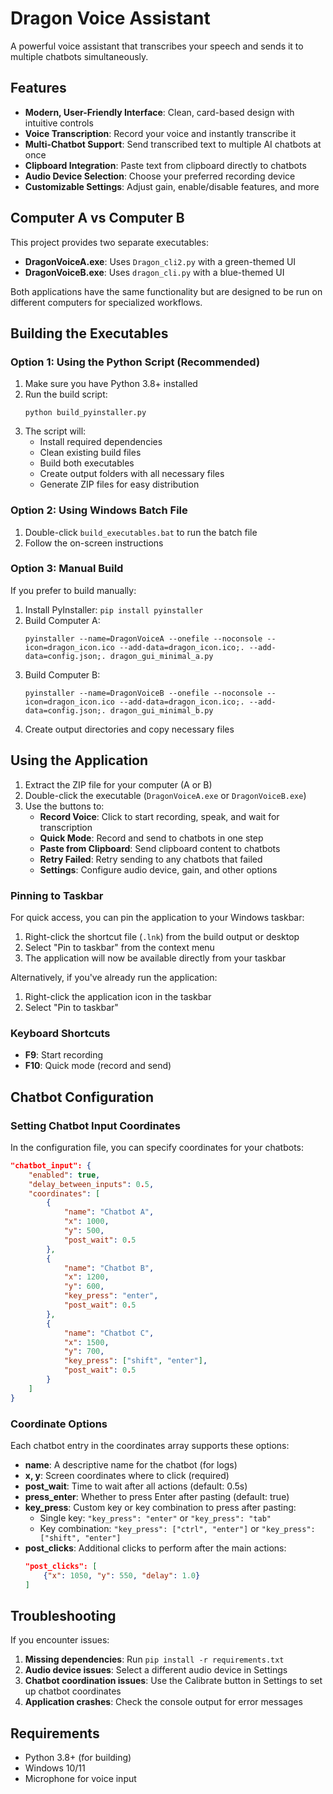 # Dragon Voice Assistant

A powerful voice assistant that transcribes your speech and sends it to multiple chatbots simultaneously.

## Features

- **Modern, User-Friendly Interface**: Clean, card-based design with intuitive controls
- **Voice Transcription**: Record your voice and instantly transcribe it
- **Multi-Chatbot Support**: Send transcribed text to multiple AI chatbots at once
- **Clipboard Integration**: Paste text from clipboard directly to chatbots
- **Audio Device Selection**: Choose your preferred recording device
- **Customizable Settings**: Adjust gain, enable/disable features, and more

## Computer A vs Computer B

This project provides two separate executables:

- **DragonVoiceA.exe**: Uses `Dragon_cli2.py` with a green-themed UI
- **DragonVoiceB.exe**: Uses `dragon_cli.py` with a blue-themed UI

Both applications have the same functionality but are designed to be run on different computers for specialized workflows.

## Building the Executables

### Option 1: Using the Python Script (Recommended)

1. Make sure you have Python 3.8+ installed
2. Run the build script:
   ```
   python build_pyinstaller.py
   ```
3. The script will:
   - Install required dependencies
   - Clean existing build files
   - Build both executables
   - Create output folders with all necessary files
   - Generate ZIP files for easy distribution

### Option 2: Using Windows Batch File

1. Double-click `build_executables.bat` to run the batch file
2. Follow the on-screen instructions

### Option 3: Manual Build

If you prefer to build manually:

1. Install PyInstaller: `pip install pyinstaller`
2. Build Computer A:
   ```
   pyinstaller --name=DragonVoiceA --onefile --noconsole --icon=dragon_icon.ico --add-data=dragon_icon.ico;. --add-data=config.json;. dragon_gui_minimal_a.py
   ```
3. Build Computer B:
   ```
   pyinstaller --name=DragonVoiceB --onefile --noconsole --icon=dragon_icon.ico --add-data=dragon_icon.ico;. --add-data=config.json;. dragon_gui_minimal_b.py
   ```
4. Create output directories and copy necessary files

## Using the Application

1. Extract the ZIP file for your computer (A or B)
2. Double-click the executable (`DragonVoiceA.exe` or `DragonVoiceB.exe`)
3. Use the buttons to:
   - **Record Voice**: Click to start recording, speak, and wait for transcription
   - **Quick Mode**: Record and send to chatbots in one step
   - **Paste from Clipboard**: Send clipboard content to chatbots
   - **Retry Failed**: Retry sending to any chatbots that failed
   - **Settings**: Configure audio device, gain, and other options

### Pinning to Taskbar

For quick access, you can pin the application to your Windows taskbar:

1. Right-click the shortcut file (`.lnk`) from the build output or desktop
2. Select "Pin to taskbar" from the context menu
3. The application will now be available directly from your taskbar

Alternatively, if you've already run the application:
1. Right-click the application icon in the taskbar
2. Select "Pin to taskbar"

### Keyboard Shortcuts

- **F9**: Start recording
- **F10**: Quick mode (record and send)

## Chatbot Configuration

### Setting Chatbot Input Coordinates

In the configuration file, you can specify coordinates for your chatbots:

```json
"chatbot_input": {
    "enabled": true,
    "delay_between_inputs": 0.5,
    "coordinates": [
        {
            "name": "Chatbot A",
            "x": 1000,
            "y": 500,
            "post_wait": 0.5
        },
        {
            "name": "Chatbot B",
            "x": 1200,
            "y": 600,
            "key_press": "enter",
            "post_wait": 0.5
        },
        {
            "name": "Chatbot C",
            "x": 1500,
            "y": 700,
            "key_press": ["shift", "enter"],
            "post_wait": 0.5
        }
    ]
}
```

### Coordinate Options

Each chatbot entry in the coordinates array supports these options:

- **name**: A descriptive name for the chatbot (for logs)
- **x, y**: Screen coordinates where to click (required)
- **post_wait**: Time to wait after all actions (default: 0.5s)
- **press_enter**: Whether to press Enter after pasting (default: true)
- **key_press**: Custom key or key combination to press after pasting:
  - Single key: `"key_press": "enter"` or `"key_press": "tab"`
  - Key combination: `"key_press": ["ctrl", "enter"]` or `"key_press": ["shift", "enter"]`
- **post_clicks**: Additional clicks to perform after the main actions:
  ```json
  "post_clicks": [
      {"x": 1050, "y": 550, "delay": 1.0}
  ]
  ```

## Troubleshooting

If you encounter issues:

1. **Missing dependencies**: Run `pip install -r requirements.txt`
2. **Audio device issues**: Select a different audio device in Settings
3. **Chatbot coordination issues**: Use the Calibrate button in Settings to set up chatbot coordinates
4. **Application crashes**: Check the console output for error messages

## Requirements

- Python 3.8+ (for building)
- Windows 10/11
- Microphone for voice input 